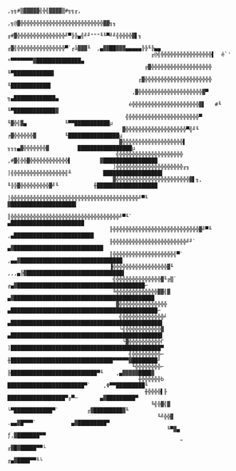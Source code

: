                                                                  ,╖╗#▒▓▓▓▓▓╣╬╣▓▓▓▓▒#╗╗╓,
                                                           ,╗@▓╬╬╬╬╬╬╬╬╬╬╬╬╬╬╬╬╬╬╬╬╬╬╬╬╬╬▓▓╗╖
                                                       ╓#▓╬╬╬╬╬╬╬╬╬╬╬╬╬╬╬╝▀╠╠▄╣╝╜"""╙╙▀╝╝╣╬╬╬╬▓▌╖
                                                    ╓▓╣╬╬╬╬╬╬╬╬╬╬╬╬╬╬╬▀`╓å▓▓▓╙  ,▄▓▓██▓▓▓▄▄▄▄▄╠╠╙╠▄▄
                                                 ╓@╣╬╬╬╬╬╬╬╬╬╬╬╬╬╬╬╬▌  ê`'     *▀▀▀▀▀▀▀▓██████████████▄
                                               ╔▓╬╬╬╬╬╬╬╬╬╬╬╬╬╬╬╬╬╬╬                      ╙▀████████████▌
                                             ╓▓╬╬╬╬╬╬╬╬╬╬╬╬╬╬╬╬╬╬╬╬╬                         ╙████████████▌
                                           ,▓╬╬╬╬╬╬╬╬╬╬╬╬╬╬╬╬╬╬╬╬▓▀                          ╗▄█████████████▄
                                          é╬╬╬╬╬╬╬╬╬╬╬╬╬╬╬╬╬╬╬╬╬▓▌   #╙                       ╙▀█████████████▓
                                         ╣╬╬╬╬╬╬╬╬╬╬╬╬╬╬╬╬╬╬╬╬╬╬▀              ╙▓╬╣▓▄            ╙▀▀███████████µ
                                        ▓╬╬╬╬╬╬╬╬╬╬╬╬╬╬╬╬╬╬╬▀╣╝╙             ╒▓╬╬╬╬╬╬▓         ╙████████████████µ
                                       ▓╬╬╬╬╬╬╬╬╬╬╬╬╬╬╬╬╬╬╬▌              ╖╖╖▄▓╬╬╬╬╬╬╬▓         █████████████████µ
                                      ╣╬╬╬╬╬╬╬╬╬╬╬╬╬╬╬╬╬╬╬╬        ,#▓╣╬╬▓╬╬╬╬╬╬╬╬╬╬╬╬▌         ▓█████████████████
                                     ]╬╬╬╬╬╬╬╬╬╬╬╬╬╬╬╬╬╬╬╬╬╓╖     ]╣╬╬╬╬╬╬╬╬╬╬╬╬╬╬╬╬╣╨          ██████████████████▌
                                     ▓╬╬╬╬╬╬╬╬╬╬╬╬╬╬╬╬╬╬╬╬╬╬╬▓▌╖,   ╙╠╠▓╬╬╬╬╬╬╬╬╬▓╝╙           ╫███████████████████
                                    ]╬╬╬╬╬╬╬╬╬╬╬╬╬╬╬╬╬╬╬╬╬╬╬╬╬╬╬╬╬╬╬╬╬╬╬╬╬╬╬╬╝▀╙              ▓████████████████████▌
                                    ║╬╬╬╬╬╬╬╬╬╬╬╬╬╬╬╬╬╬╬╬╬╬╬╬╬╬╬╬╬╬╬╬╬╬╝▀╙`                 ▄███████████████████████
                                    ╟╬╬╬╬╬╬╬╬╬╬╬╬╬╬╬╬╬╬╬╬╬╬╬╬╬╬╬▓╝▀╙                     ,▄█████████████████████████
                                    ╟╬╬╬╬╬╬╬╬╬╬╬╬╬╬╬╬╬╬╬╬╬╬╬╝╜`                       ▄▓████████████████████████████
                                    ║╬╬╬╬╬╬╬╬╬╬╬╬╬╬╬╬╬╬╬╣▀`                     ,▄▄▓████████████████████████████████
                                    ▐╬╬╬╬╬╬╬╬╬╬╬╬╬╬╬╬╬▓╙                       ,,,▄╠▓██████████████████████████████▌
                                     ╣╬╬╬╬╬╬╬╬╬╬╬╬╬╬▓╙╔▒`               ╓▄▓████████████████████████████████████████⌐
                                     ╚╬╬╬╬╬╬╬╬╬╬╬╬╬▓▓╣▓              ▄▓████████████████████████████████████████████
                                      ▓╬╬╬╬╬╬╬╬╬╬╬╬╬╬╬             ▄██████████████████████████████████████████████⌐
                                       ╣╬╬╬╬╬╬╬╬╬╬╬╬╬╛           ▄███████████████████████████████████████████████▌
                                       └╣╬╬╬╬╬╬╬╬╬╬╬▓           ▄███████████████████████████████████████████████▌
                                        └▓╬╬╬╬╬╬╬╬╬╬Γ          ]███████████████████████████████████████████████▀
                                          ╣╬╬╬╬╬╬╬╬╬⌐          ╫████████████████████████████████▀▀▀▀▀▓████████╜
                                           ╙╬╬╬╬╬╬╬╬⌐          ╟███████████████████████████▀╙    ,▄▓▓▓▓▓████▓
                                             ╫╬╬╬╬╬╬b           ████████████████████████▀`    ,Φ▀▀█████████╙
                                               ╫╬╬╬╬▌╟           ██████████████████▀╓▀─       ▄▓█████████▀
                                                 ╚╣╬▓╣▓           └▀████████████▀`         ╓▓█████████▓╙
                                                   ╙╝╬╬▓             .▄▄▓█▀▀▀`           ▄▓█████████▀
                                                      ╙▀▓▄                            ƒ,▓███████▀▀
                                                          "                        ╓▓█▓█████▀▀└
                                                                               ╓▄▓████▀▀╙└
